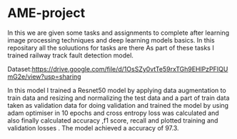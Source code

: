 # AME-project
In this we are given some tasks and assignments to complete after learning image processing techniques and deep learning models basics.
In this repositary all the soluutions for tasks are there
As part of these tasks I trained railway track fault detection model.

Dataset:https://drive.google.com/file/d/1OsSZy0vtTe59rxTGh9EHlPzPFIQUmG2e/view?usp=sharing


In this model I trained a Resnet50 model by applying data augmentation to train data and resizing and normalizing the test data and a part of train data taken as validation data for doing validation and trained the model by using adam optimiser in 10 epochs and cross entropy loss was calculated and also finally calculated accuracy ,f1 score, recall and plotted training and validation losses .
The model achieved a accuracy of 97.3.
